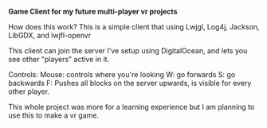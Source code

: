 **Game Client for my future multi-player vr projects**

How does this work?
This is a simple client that using Lwjgl, Log4j, Jackson, LibGDX, and lwjfl-openvr

This client can join the server I've setup using DigitalOcean, and lets you see other "players" active in it.

Controls:
Mouse: controls where you're looking
W: go forwards
S: go backwards
F: Pushes all blocks on the server upwards, is visible for every other player.

This whole project was more for a learning experience but I am planning to use this to make a vr game.

